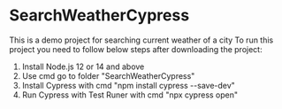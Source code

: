 # SearchWeatherCypress
This is a demo project for searching current weather of a city
To run this project you need to follow below steps after downloading the project:
1. Install Node.js 12 or 14 and above
2. Use cmd go to folder "SearchWeatherCypress"
3. Install Cypress with cmd "npm install cypress --save-dev"
4. Run Cypress with Test Runer with cmd "npx cypress open"
